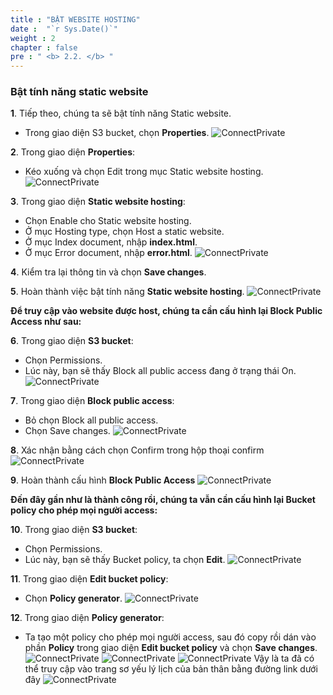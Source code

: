 ```yaml
---
title : "BẬT WEBSITE HOSTING"
date :  "`r Sys.Date()`" 
weight : 2 
chapter : false
pre : " <b> 2.2. </b> "
---
```


### Bật tính năng static website

**1**. Tiếp theo, chúng ta sẽ bật tính năng Static website.

- Trong giao diện S3 bucket, chọn **Properties**.
![ConnectPrivate](/01AWSWorkShop/images/S3-static-opening1.jpg)

**2**. Trong giao diện **Properties**:

- Kéo xuống và chọn Edit trong mục Static website hosting.
![ConnectPrivate](/01AWSWorkShop/images/S3-static-opening2.jpg)

**3**. Trong giao diện **Static website hosting**:

- Chọn Enable cho Static website hosting.
- Ở mục Hosting type, chọn Host a static website.
- Ở mục Index document, nhập **index.html**.
- Ở mục Error document, nhập **error.html**.
![ConnectPrivate](/01AWSWorkShop/images/S3-static-opening3.jpg)

**4**. Kiểm tra lại thông tin và chọn **Save changes**.

**5**. Hoàn thành việc bật tính năng **Static website hosting**.
![ConnectPrivate](/01AWSWorkShop/images/S3-static-opening4.jpg)

**Để truy cập vào website được host, chúng ta cần cấu hình lại Block Public Access như sau:**

**6**. Trong giao diện **S3 bucket**:

- Chọn Permissions.
- Lúc này, bạn sẽ thấy Block all public access đang ở trạng thái On.
![ConnectPrivate](/01AWSWorkShop/images/S3-public-access1.jpg)

**7**. Trong giao diện **Block public access**:

- Bỏ chọn Block all public access.
- Chọn Save changes.
![ConnectPrivate](/01AWSWorkShop/images/S3-public-access2.jpg)

**8**. Xác nhận bằng cách chọn Confirm trong hộp thoại confirm
![ConnectPrivate](/01AWSWorkShop/images/S3-public-access3.jpg)

**9**. Hoàn thành cấu hình **Block Public Access**
![ConnectPrivate](/01AWSWorkShop/images/S3-public-access4.jpg)

**Đến đây gần như là thành công rồi, chúng ta vẫn cần cấu hình lại Bucket policy cho phép mọi người access:**

**10**. Trong giao diện **S3 bucket**:

- Chọn Permissions.
- Lúc này, bạn sẽ thấy Bucket policy, ta chọn **Edit**.
![ConnectPrivate](/01AWSWorkShop/images/S3-bucket-policy1.jpg)

**11**. Trong giao diện **Edit bucket policy**:
- Chọn **Policy generator**. 
![ConnectPrivate](/01AWSWorkShop/images/S3-bucket-policy2.jpg)

**12**. Trong giao diện **Policy generator**:
- Ta tạo một policy cho phép mọi người access, sau đó copy rồi dán vào phần **Policy** trong giao diện **Edit bucket policy** và chọn **Save changes**.
![ConnectPrivate](/01AWSWorkShop/images/S3-bucket-policy3.jpg)
![ConnectPrivate](/01AWSWorkShop/images/S3-bucket-policy4.jpg)
![ConnectPrivate](/01AWSWorkShop/images/S3-bucket-policy5.jpg)
Vậy là ta đã có thể truy cập vào trang sơ yếu lý lịch của bản thân bằng đường link dưới đây
![ConnectPrivate](/01AWSWorkShop/images/S3-static-opening4.jpg)